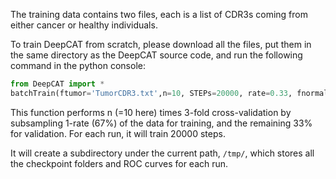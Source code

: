 The training data contains two files, each is a list of CDR3s coming from either cancer or healthy individuals. 

To train DeepCAT from scratch, please download all the files, put them in the same directory as the DeepCAT source code, and run the following command in the python console:

```python
from DeepCAT import *
batchTrain(ftumor='TumorCDR3.txt',n=10, STEPs=20000, rate=0.33, fnormal='NormalCDR3.txt')
```

This function performs n (=10 here) times 3-fold cross-validation by subsampling 1-rate (67%) of the data for training, and the remaining 33% for validation. For each run, it will train 20000 steps. 

It will create a subdirectory under the current path, `/tmp/`, which stores all the checkpoint folders and ROC curves for each run. 
